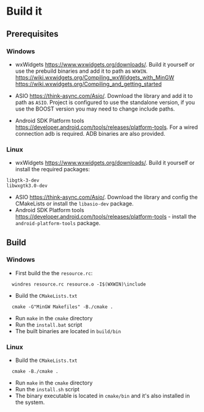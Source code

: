 # Build it

## Prerequisites

### Windows

- wxWidgets https://www.wxwidgets.org/downloads/. Build it yourself or use the prebuild binaries and add it to path as `WXWIN`. 
  https://wiki.wxwidgets.org/Compiling_wxWidgets_with_MinGW <br>
  https://wiki.wxwidgets.org/Compiling_and_getting_started

- ASIO https://think-async.com/Asio/. Download the library and add it to path as `ASIO`. Project is configured to use the standalone version, if you use the BOOST version you may need to change include paths.

- Android SDK Platform tools https://developer.android.com/tools/releases/platform-tools. For a wired connection adb is required. ADB binaries are also provided.


### Linux

- wxWidgets https://www.wxwidgets.org/downloads/. Build it yourself or install the required packages:
```
libgtk-3-dev
libwxgtk3.0-dev
```
- ASIO https://think-async.com/Asio/. Download the library and config the CMakeLists or install the `libasio-dev` package.
- Android SDK Platform tools https://developer.android.com/tools/releases/platform-tools - install the ```android-platform-tools``` package.

## Build

### Windows

- First build the the `resource.rc`:
```
  windres resource.rc resource.o -I$(WXWIN)\include
```
- Build the `CMakeLists.txt`
```
  cmake -G"MinGW Makefiles" -B./cmake . 
```
- Run `make` in the `cmake` directory
- Run the `install.bat` script
- The built binaries are located in `build/bin`

### Linux

- Build the `CMakeLists.txt`
```
  cmake -B./cmake .
```
- Run `make` in the `cmake` directory
- Run the `install.sh` script
- The binary executable is located in `cmake/bin` and it's also installed in the system.


